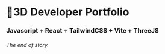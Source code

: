 # 🚀3D Developer Portfolio

### Javascript + React + TailwindCSS + Vite + ThreeJS
###### The end of story.
